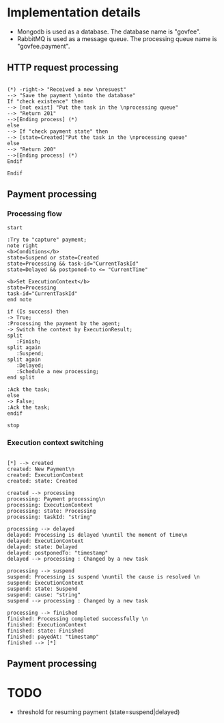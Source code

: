 # Implementation details
* Mongodb is used as a database. The database name is "govfee".
* RabbitMQ is used as a message queue. The processing queue name is "govfee.payment".


## HTTP request processing

```plantuml

(*) -right-> "Received a new \nresuest"
--> "Save the payment \ninto the database"
If "check existence" then
--> [not exist] "Put the task in the \nprocessing queue"
--> "Return 201"
-->[Ending process] (*)
else
--> If "check payment state" then
--> [state=Created]"Put the task in the \nprocessing queue"
else
--> "Return 200"
-->[Ending process] (*)
Endif

Endif

```

## Payment processing
### Processing flow

```plantuml
start

:Try to "capture" payment;
note right
<b>Conditions</b>
state=Suspend or state=Created
state=Processing && task-id="CurrentTaskId"
state=Delayed && postponed-to <= "CurrentTime"

<b>Set ExecutionContext</b>
state=Processing
task-id="CurrentTaskId"
end note

if (Is success) then
-> True;
:Processing the payment by the agent;
-> Switch the context by ExecutionResult;
split
   :Finish;
split again
   :Suspend;
split again
   :Delayed;
   :Schedule a new processing;
end split

:Ack the task;
else
-> False;
:Ack the task;
endif

stop
```

### Execution context switching
```plantuml

[*] --> created
created: New Payment\n
created: ExecutionContext
created: state: Created

created --> processing
processing: Payment processing\n
processing: ExecutionContext
processing: state: Processing
processing: taskId: "string"

processing --> delayed
delayed: Processing is delayed \nuntil the moment of time\n
delayed: ExecutionContext
delayed: state: Delayed
delayed: postponedTo: "timestamp"
delayed --> processing : Changed by a new task

processing --> suspend
suspend: Processing is suspend \nuntil the cause is resolved \n
suspend: ExecutionContext
suspend: state: Suspend
suspend: cause: "string"
suspend --> processing : Changed by a new task

processing --> finished
finished: Processing completed successfully \n
finished: ExecutionContext
finished: state: Finished
finished: payedAt: "timestamp"
finished --> [*]

```

## Payment processing


# TODO
* threshold for resuming payment (state=suspend|delayed)